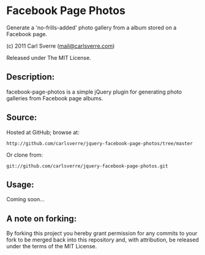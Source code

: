 # Facebook Page Photos

Generate a 'no-frills-added' photo gallery from a album stored on a Facebook page.

(c) 2011 Carl Sverre (mail@carlsverre.com)

Released under The MIT License.

## Description:

facebook-page-photos is a simple jQuery plugin for generating photo galleries from Facebook page albums.

## Source:

Hosted at GitHub; browse at:

    http://github.com/carlsverre/jquery-facebook-page-photos/tree/master

Or clone from:

    git://github.com/carlsverre/jquery-facebook-page-photos.git

## Usage:

Coming soon...

## A note on forking:

By forking this project you hereby grant permission for any commits to your fork to be
merged back into this repository and, with attribution, be released under the terms of
the MIT License.
